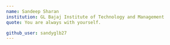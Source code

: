 ```yaml
---
name: Sandeep Sharan
institution: GL Bajaj Institute of Technology and Management
quote: You are always with yourself.

github_user: sandyglb27
---
```

